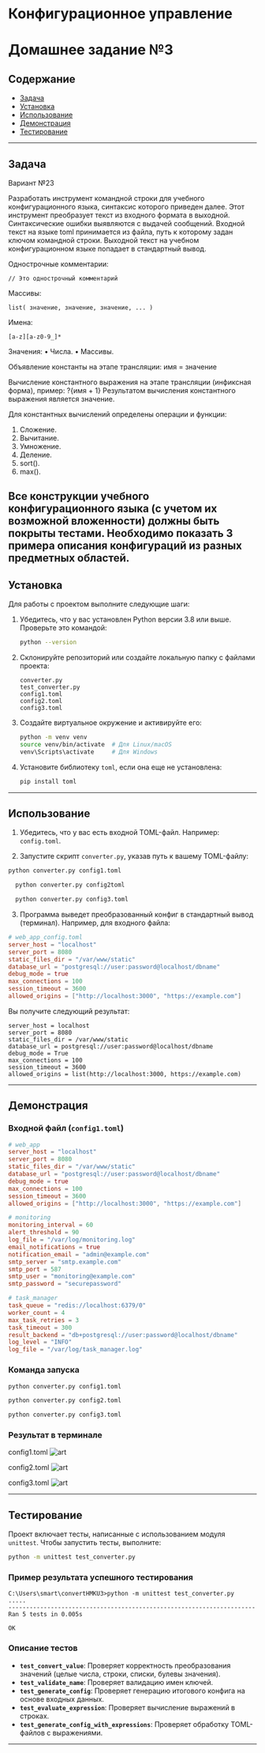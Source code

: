# Конфигурационное управление

# Домашнее задание №3

## Содержание

- [Задача](#задача)
- [Установка](#установка)
- [Использование](#использование)
- [Демонстрация](#демонстрация)
- [Тестирование](#тестирование)

---
## Задача

Вариант №23

Разработать инструмент командной строки для учебного конфигурационного
языка, синтаксис которого приведен далее. Этот инструмент преобразует текст из
входного формата в выходной. Синтаксические ошибки выявляются с выдачей
сообщений.
Входной текст на языке toml принимается из файла, путь к которому задан
ключом командной строки. Выходной текст на учебном конфигурационном
языке попадает в стандартный вывод.

Однострочные комментарии:
```
// Это однострочный комментарий
```

Массивы:
```
list( значение, значение, значение, ... )
```

Имена:
```
[a-z][a-z0-9_]*
```

Значения:
• Числа.
• Массивы.

Объявление константы на этапе трансляции:
имя = значение

Вычисление константного выражения на этапе трансляции (инфиксная форма), пример:
?{имя + 1}
Результатом вычисления константного выражения является значение.

Для константных вычислений определены операции и функции:

1. Сложение.
2. Вычитание.
3. Умножение.
4. Деление.
5. sort().
6. max().

Все конструкции учебного конфигурационного языка (с учетом их
возможной вложенности) должны быть покрыты тестами. Необходимо показать 3
примера описания конфигураций из разных предметных областей.
---

## Установка

Для работы с проектом выполните следующие шаги:

1. Убедитесь, что у вас установлен Python версии 3.8 или выше. Проверьте это командой:

   ```bash
   python --version
   ```

2. Склонируйте репозиторий или создайте локальную папку с файлами проекта:

   ```
   converter.py
   test_converter.py
   config1.toml
   config2.toml
   config3.toml
   ```

3. Создайте виртуальное окружение и активируйте его:

   ```bash
   python -m venv venv
   source venv/bin/activate  # Для Linux/macOS
   venv\Scripts\activate     # Для Windows
   ```

4. Установите библиотеку `toml`, если она еще не установлена:

   ```bash
   pip install toml
   ```

---

## Использование

1. Убедитесь, что у вас есть входной TOML-файл. Например: `config.toml`.

2. Запустите скрипт `converter.py`, указав путь к вашему TOML-файлу:

 ```bash
 python converter.py config1.toml
 ```

 ```bash
   python converter.py config2toml
   ```

 ```bash
   python converter.py config3.toml
   ```

3. Программа выведет преобразованный конфиг в стандартный вывод (терминал). Например, для входного файла:

```config1.toml
# web_app_config.toml
server_host = "localhost"
server_port = 8080
static_files_dir = "/var/www/static"
database_url = "postgresql://user:password@localhost/dbname"
debug_mode = true
max_connections = 100
session_timeout = 3600
allowed_origins = ["http://localhost:3000", "https://example.com"]
```

   Вы получите следующий результат:

```
server_host = localhost
server_port = 8080
static_files_dir = /var/www/static
database_url = postgresql://user:password@localhost/dbname
debug_mode = True
max_connections = 100
session_timeout = 3600
allowed_origins = list(http://localhost:3000, https://example.com)
```

---

## Демонстрация

### Входной файл (`config1.toml`)

```toml
# web_app
server_host = "localhost"
server_port = 8080
static_files_dir = "/var/www/static"
database_url = "postgresql://user:password@localhost/dbname"
debug_mode = true
max_connections = 100
session_timeout = 3600
allowed_origins = ["http://localhost:3000", "https://example.com"]
```

```toml
# monitoring
monitoring_interval = 60
alert_threshold = 90
log_file = "/var/log/monitoring.log"
email_notifications = true
notification_email = "admin@example.com"
smtp_server = "smtp.example.com"
smtp_port = 587
smtp_user = "monitoring@example.com"
smtp_password = "securepassword"
```


```toml
# task_manager
task_queue = "redis://localhost:6379/0"
worker_count = 4
max_task_retries = 3
task_timeout = 300
result_backend = "db+postgresql://user:password@localhost/dbname"
log_level = "INFO"
log_file = "/var/log/task_manager.log"
```


### Команда запуска

```bash
python converter.py config1.toml
```

```bash
python converter.py config2.toml
```

```bash
python converter.py config3.toml
```

### Результат в терминале

config1.toml
![art](https://github.com/Klombik/HM3KU/blob/9439648a5911e16beda7fe60d8e7dde850903b4f/p3.png)

config2.toml
![art](https://github.com/Klombik/HM3KU/blob/2fad633e1524f068fdf4a97fce8695a9740deef7/p32.png)

config3.toml
![art](https://github.com/Klombik/HM3KU/blob/fd2a8f57c7b557e113990d739f36dfc605990f56/p33.png)

---

## Тестирование

Проект включает тесты, написанные с использованием модуля `unittest`. Чтобы запустить тесты, выполните:

```bash
python -m unittest test_converter.py
```

### Пример результата успешного тестирования

```
C:\Users\smart\convertHMKU3>python -m unittest test_converter.py
.....
----------------------------------------------------------------------
Ran 5 tests in 0.005s

OK
```

### Описание тестов

- **`test_convert_value`**: Проверяет корректность преобразования значений (целые числа, строки, списки, булевы значения).
- **`test_validate_name`**: Проверяет валидацию имен ключей.
- **`test_generate_config`**: Проверяет генерацию итогового конфига на основе входных данных.
- **`test_evaluate_expression`**: Проверяет вычисление выражений в строках.
- **`test_generate_config_with_expressions`**: Проверяет обработку TOML-файлов с выражениями.

---


